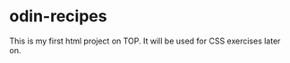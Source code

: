 # odin-recipes

This is my first html project on TOP. 
It will be used for CSS exercises later on.

